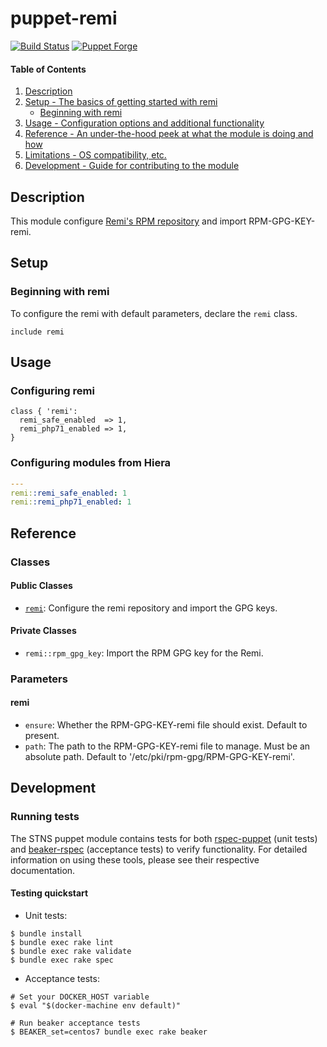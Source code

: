 # puppet-remi

[![Build Status](https://img.shields.io/travis/hfm/puppet-remi/master.svg?style=flat-square)](https://travis-ci.org/hfm/puppet-remi)
[![Puppet Forge](https://img.shields.io/puppetforge/v/hfm/remi.svg?style=flat-square)](https://forge.puppet.com/hfm/remi)

#### Table of Contents

1. [Description](#description)
1. [Setup - The basics of getting started with remi](#setup)
    * [Beginning with remi](#beginning-with-remi)
1. [Usage - Configuration options and additional functionality](#usage)
1. [Reference - An under-the-hood peek at what the module is doing and how](#reference)
1. [Limitations - OS compatibility, etc.](#limitations)
1. [Development - Guide for contributing to the module](#development)

## Description

This module configure [Remi's RPM repository](http://rpms.famillecollet.com/) and import RPM-GPG-KEY-remi.

## Setup

### Beginning with remi

To configure the remi with default parameters, declare the `remi` class.

```puppet
include remi
```

## Usage

### Configuring remi

```puppet
class { 'remi':
  remi_safe_enabled  => 1,
  remi_php71_enabled => 1,
}
```

### Configuring modules from Hiera

```yaml
---
remi::remi_safe_enabled: 1
remi::remi_php71_enabled: 1
```

## Reference

### Classes

#### Public Classes

- [`remi`](#remi):  Configure the remi repository and import the GPG keys.

#### Private Classes

- `remi::rpm_gpg_key`: Import the RPM GPG key for the Remi.

### Parameters

#### remi

- `ensure`: Whether the RPM-GPG-KEY-remi file should exist. Default to present.
- `path`: The path to the RPM-GPG-KEY-remi file to manage. Must be an absolute path. Default to '/etc/pki/rpm-gpg/RPM-GPG-KEY-remi'.

## Development

### Running tests

The STNS puppet module contains tests for both [rspec-puppet](http://rspec-puppet.com/) (unit tests) and [beaker-rspec](https://github.com/puppetlabs/beaker-rspec) (acceptance tests) to verify functionality. For detailed information on using these tools, please see their respective documentation.

#### Testing quickstart

- Unit tests:

```console
$ bundle install
$ bundle exec rake lint
$ bundle exec rake validate
$ bundle exec rake spec
```

- Acceptance tests:

```console
# Set your DOCKER_HOST variable
$ eval "$(docker-machine env default)"

# Run beaker acceptance tests
$ BEAKER_set=centos7 bundle exec rake beaker
```
